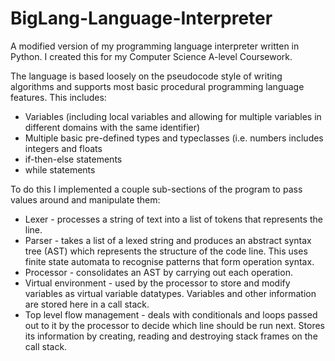 # BigLang-Language-Interpreter
A modified version of my programming language interpreter written in Python. I created this for my Computer Science A-level Coursework.

The language is based loosely on the pseudocode style of writing algorithms and supports most basic procedural programming language features.
This includes:
- Variables (including local variables and allowing for multiple variables in different domains with the same identifier)
- Multiple basic pre-defined types and typeclasses (i.e. numbers includes integers and floats
- if-then-else statements
- while statements

To do this I implemented a couple sub-sections of the program to pass values around and manipulate them:
- Lexer - processes a string of text into a list of tokens that represents the line.
- Parser - takes a list of a lexed string and produces an abstract syntax tree (AST) which represents the structure of the code line. This uses finite state automata to recognise patterns that form operation syntax.
- Processor - consolidates an AST by carrying out each operation.
- Virtual environment - used by the processor to store and modify variables as virtual variable datatypes. Variables and other information are stored here in a call stack.
- Top level flow management - deals with conditionals and loops passed out to it by the processor to decide which line should be run next. Stores its information by creating, reading and destroying stack frames on the call stack.
